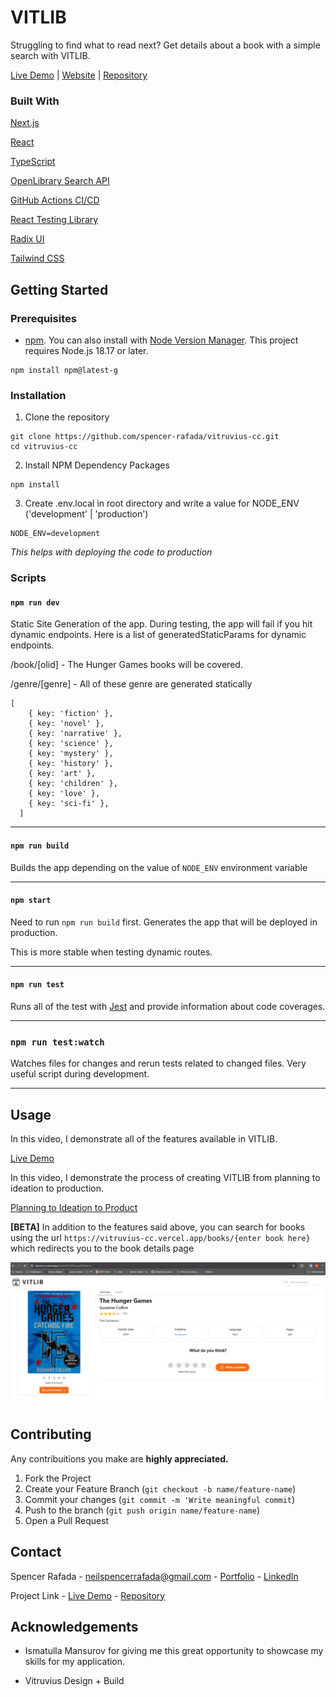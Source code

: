 # VITLIB

Struggling to find what to read next? Get details about a book with a simple search with VITLIB.

[Live Demo](https://youtu.be/-eke6qkA82c) | [Website](https://vitruvius-cc.vercel.app/) | [Repository](https://github.com/spencer-rafada/vitruvius-cc)

### Built With

[Next.js](https://nextjs.org/)

[React](https://react.dev/)

[TypeScript](https://www.typescriptlang.org/)

[OpenLibrary Search API](https://openlibrary.org/dev/docs/api/search)

[GitHub Actions CI/CD](https://docs.github.com/en/actions)

[React Testing Library](https://testing-library.com/docs/react-testing-library/intro/)

[Radix UI](https://www.radix-ui.com/)

[Tailwind CSS](https://tailwindcss.com/)

## Getting Started

### Prerequisites

- [npm](https://www.npmjs.com/). You can also install with [Node Version Manager](https://github.com/nvm-sh/nvm). This project requires Node.js 18.17 or later.

```
npm install npm@latest-g
```

### Installation

1. Clone the repository

```
git clone https://github.com/spencer-rafada/vitruvius-cc.git
cd vitruvius-cc
```

2. Install NPM Dependency Packages

```
npm install
```

3. Create .env.local in root directory and write a value for NODE_ENV ('development' | 'production')

```
NODE_ENV=development
```

_This helps with deploying the code to production_

### Scripts

#### `npm run dev`

Static Site Generation of the app. During testing, the app will fail if you hit dynamic endpoints. Here is a list of generatedStaticParams for dynamic endpoints.

/book/[olid] - The Hunger Games books will be covered.

/genre/[genre] - All of these genre are generated statically

```
[
    { key: 'fiction' },
    { key: 'novel' },
    { key: 'narrative' },
    { key: 'science' },
    { key: 'mystery' },
    { key: 'history' },
    { key: 'art' },
    { key: 'children' },
    { key: 'love' },
    { key: 'sci-fi' },
  ]
```

---

#### `npm run build`

Builds the app depending on the value of `NODE_ENV` environment variable

---

#### `npm start`

Need to run `npm run build` first. Generates the app that will be deployed in production.

This is more stable when testing dynamic routes.

---

#### `npm run test`

Runs all of the test with [Jest](https://jestjs.io/) and provide information about code coverages.

---

### `npm run test:watch`

Watches files for changes and rerun tests related to changed files. Very useful script during development.

---

## Usage

In this video, I demonstrate all of the features available in VITLIB.

[Live Demo](https://youtu.be/-eke6qkA82c)

In this video, I demonstrate the process of creating VITLIB from planning to ideation to production.

[Planning to Ideation to Product](https://youtu.be/ysdX14R6lbw)

**[BETA]** In addition to the features said above, you can search for books using the url `https://vitruvius-cc.vercel.app/books/{enter book here}` which redirects you to the book details page

![URL Search Demo](/public/urlsearch_demo.PNG)

## Contributing

Any contribuitions you make are **highly appreciated.**

1. Fork the Project
2. Create your Feature Branch (`git checkout -b name/feature-name`)
3. Commit your changes (`git commit -m 'Write meaningful commit`)
4. Push to the branch (`git push origin name/feature-name`)
5. Open a Pull Request

## Contact

Spencer Rafada - [neilspencerrafada@gmail.com](mailto:neilspencerrafada@gmail.com) - [Portfolio](https://spencerrafada.onrender.com/) - [LinkedIn](https://www.linkedin.com/in/spencer-rafada/)

Project Link - [Live Demo](https://vitruvius-cc.vercel.app/) - [Repository](https://github.com/spencer-rafada/vitruvius-cc)

## Acknowledgements

- Ismatulla Mansurov for giving me this great opportunity to showcase my skills for my application.

- Vitruvius Design + Build
